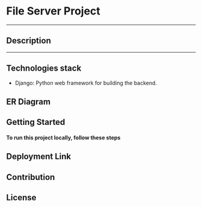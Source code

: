 # File Server Project
----------------------
## Description
----------------------
## Technologies stack
+ Django: Python web framework for building the backend.

## ER Diagram
  
## Getting Started
  #### To run this project locally, follow these steps

## Deployment Link

## Contribution

## License

